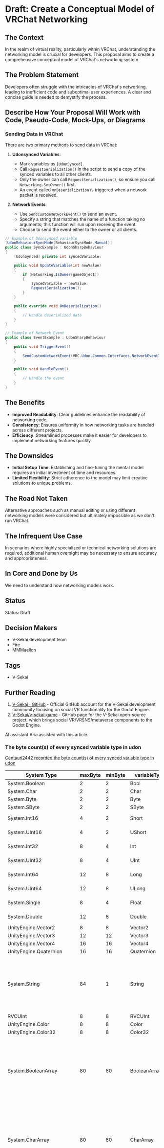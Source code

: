 # Draft: Create a Conceptual Model of VRChat Networking

## The Context

In the realm of virtual reality, particularly within VRChat, understanding the networking model is crucial for developers. This proposal aims to create a comprehensive conceptual model of VRChat's networking system.

## The Problem Statement

Developers often struggle with the intricacies of VRChat's networking, leading to inefficient code and suboptimal user experiences. A clear and concise guide is needed to demystify the process.

## Describe How Your Proposal Will Work with Code, Pseudo-Code, Mock-Ups, or Diagrams

### Sending Data in VRChat

There are two primary methods to send data in VRChat:

1. **Udonsynced Variables**:

   - Mark variables as `[UdonSynced]`.
   - Call `RequestSerialization()` in the script to send a copy of the synced variables to all other clients.
   - Only the owner can call `RequestSerialization()`, so ensure you call `Networking.SetOwner()` first.
   - An event called `OnDeserialization` is triggered when a network packet is received.

2. **Network Events**:
   - Use `SendCustomNetworkEvent()` to send an event.
   - Specify a string that matches the name of a function taking no arguments; this function will run upon receiving the event.
   - Choose to send the event either to the owner or all clients.

```csharp
// Example of Udonsynced variable
[UdonBehaviourSyncMode(BehaviourSyncMode.Manual)]
public class SyncExample : UdonSharpBehaviour
{
    [UdonSynced] private int syncedVariable;

    public void UpdateVariable(int newValue)
    {
        if (Networking.IsOwner(gameObject))
        {
            syncedVariable = newValue;
            RequestSerialization();
        }
    }

    public override void OnDeserialization()
    {
        // Handle deserialized data
    }
}

// Example of Network Event
public class EventExample : UdonSharpBehaviour
{
    public void TriggerEvent()
    {
        SendCustomNetworkEvent(VRC.Udon.Common.Interfaces.NetworkEventTarget.All, "HandleEvent");
    }

    public void HandleEvent()
    {
        // Handle the event
    }
}
```

## The Benefits

- **Improved Readability**: Clear guidelines enhance the readability of networking code.
- **Consistency**: Ensures uniformity in how networking tasks are handled across different projects.
- **Efficiency**: Streamlined processes make it easier for developers to implement networking features quickly.

## The Downsides

- **Initial Setup Time**: Establishing and fine-tuning the mental model requires an initial investment of time and resources.
- **Limited Flexibility**: Strict adherence to the model may limit creative solutions to unique problems.

## The Road Not Taken

Alternative approaches such as manual editing or using different networking models were considered but ultimately impossible as we don't run VRChat.

## The Infrequent Use Case

In scenarios where highly specialized or technical networking solutions are required, additional human oversight may be necessary to ensure accuracy and appropriateness.

## In Core and Done by Us

We need to understand how networking models work.

## Status

Status: Draft <!-- Draft | Proposed | Rejected | Accepted | Deprecated | Superseded by -->

## Decision Makers

- V-Sekai development team
- Fire
- MMMaellon

## Tags

- V-Sekai

## Further Reading

1. [V-Sekai · GitHub](https://github.com/v-sekai) - Official GitHub account for the V-Sekai development community focusing on social VR functionality for the Godot Engine.
2. [V-Sekai/v-sekai-game](https://github.com/v-sekai/v-sekai-game) - GitHub page for the V-Sekai open-source project, which brings social VR/VRSNS/metaverse components to the Godot Engine.

AI assistant Aria assisted with this article.

### The byte count(s) of every synced variable type in udon

[Centauri2442 recorded the byte count(s) of every synced variable type in udon](https://vxtwitter.com/Centauri2442/status/1747888817518879039)

| System Type                 | maxByte | minByte | variableType    | Notes                                                                                                                                                                                                |
| --------------------------- | ------- | ------- | --------------- | ---------------------------------------------------------------------------------------------------------------------------------------------------------------------------------------------------- |
| System.Boolean              | 2       | 2       | Bool            |                                                                                                                                                                                                      |
| System.Char                 | 2       | 2       | Char            |                                                                                                                                                                                                      |
| System.Byte                 | 2       | 2       | Byte            |                                                                                                                                                                                                      |
| System.SByte                | 2       | 2       | SByte           |                                                                                                                                                                                                      |
| System.Int16                | 4       | 2       | Short           | Swaps every other                                                                                                                                                                                    |
| System.UInt16               | 4       | 2       | UShort          | Swaps every other                                                                                                                                                                                    |
| System.Int32                | 8       | 4       | Int             | Swaps every other                                                                                                                                                                                    |
| System.UInt32               | 8       | 4       | UInt            | Swaps every other                                                                                                                                                                                    |
| System.Int64                | 12      | 8       | Long            | Swaps every other                                                                                                                                                                                    |
| System.UInt64               | 12      | 8       | ULong           | Swaps every other                                                                                                                                                                                    |
| System.Single               | 8       | 4       | Float           | Swaps every other                                                                                                                                                                                    |
| System.Double               | 12      | 8       | Double          | Swaps every other                                                                                                                                                                                    |
| UnityEngine.Vector2         | 8       | 8       | Vector2         |                                                                                                                                                                                                      |
| UnityEngine.Vector3         | 12      | 12      | Vector3         |                                                                                                                                                                                                      |
| UnityEngine.Vector4         | 16      | 16      | Vector4         |                                                                                                                                                                                                      |
| UnityEngine.Quaternion      | 16      | 16      | Quaternion      |                                                                                                                                                                                                      |
| System.String               | 84      | 1       | String          | Null: No serialization \| 84 + 1 byte per character, byte size allocated per for (84, 88, 92, etc)                                                                                                   |
| RVCUInt                     | 8       | 8       | RVCUInt         |                                                                                                                                                                                                      |
| UnityEngine.Color           | 8       | 8       | Color           |                                                                                                                                                                                                      |
| UnityEngine.Color32         | 8       | 8       | Color32         |                                                                                                                                                                                                      |
| System.BooleanArray         | 80      | 80      | BooleanArray    | 80 + array size in increments of 4 as buffer (80, 84, 88, etc) \| Will increase every 4 values (5, 9, 13, etc)                                                                                       |
| System.CharArray            | 80      | 80      | CharArray       | 80 + array size in increments of 4 as buffer (80, 84, 88, etc) \| Will increase every 4 values (5, 9, 13, etc)                                                                                       |
| System.ByteArray            | 80      | 80      | ByteArray       | 80 + array size in increments of 4 as buffer (80, 84, 88, etc) \| Will increase every 4 values (5, 9, 13, etc)                                                                                       |
| System.SByteArray           | 80      | 80      | SByteArray      | 80 + array size in increments of 4 as buffer (80, 84, 88, etc) \| Will increase every 4 values (5, 9, 13, etc)                                                                                       |
| System.Int16Array           | 80      | 80      | ShortArray      | 80 + array size in increments of 4 as buffer (80, 84, 88, etc) \| Will increase every 2 values (3, 5, 7, etc)                                                                                        |
| System.UInt16Array          | 80      | 80      | UShortArray     | 80 + array size in increments of 4 as buffer (80, 84, 88, etc) \| Will increase every 2 values (3, 5, 7, etc)                                                                                        |
| System.Int32Array           | 80      | 80      | IntArray        | 80 + array size \* 4                                                                                                                                                                                 |
| System.UInt32Array          | 80      | 80      | UIntArray       | 80 + array size \* 4                                                                                                                                                                                 |
| System.Int64Array           | 80      | 80      | LongArray       | 80 + array size \* 8                                                                                                                                                                                 |
| System.UInt64Array          | 80      | 80      | ULongArray      | 80 + array size \* 8                                                                                                                                                                                 |
| System.SingleArray          | 80      | 80      | FloatArray      | 80 + array size \* 4                                                                                                                                                                                 |
| System.DoubleArray          | 80      | 80      | DoubleArray     | 80 + array size \* 8                                                                                                                                                                                 |
| UnityEngine.Vector2Array    | 80      | 80      | Vector2Array    | 80 + array size \* 8                                                                                                                                                                                 |
| UnityEngine.Vector3Array    | 80      | 80      | Vector3Array    | 80 + array size \* 12                                                                                                                                                                                |
| UnityEngine.Vector4Array    | 80      | 80      | Vector4Array    | 80 + array size \* 16                                                                                                                                                                                |
| UnityEngine.QuaternionArray | 80      | 80      | QuaternionArray | 80 + array size \* 16                                                                                                                                                                                |
| System.StringArray          | 80      | 80      | StringArray     | 84 + (2, 4, or 8 bytes per character). Size of 0: 84 bytes. Size greater than 0 but with any null values: 0 bytes. Size greater than 0 with all valid strings: 84 + (2, 4, or 8 bytes per character) |
| RVCUStringArray             | 80      | 80      | RVCUStringArray | 84 + (2, 4, or 8 bytes per character). Size of 0: 84 bytes. Size greater than 0 but with any null values: 0 bytes. Size greater than 0 with all valid strings: 84 + (2, 4, or 8 bytes per character) |
| UnityEngine.ColorArray      | 80      | 80      | ColorArray      | 80 + array size \* 16                                                                                                                                                                                |
| UnityEngine.Color32Array    | 80      | 80      | Color32Array    | 80 + array size \* 4                                                                                                                                                                                 |

### Question: How many UdonSharpBehaviour instances can a server have?

**Answer:** In VRChat, which uses UdonSharp for scripting, there isn't a hard limit on the number of `UdonSharpBehaviour` instances a world (or server instance) can have. However, practical limits are imposed by performance considerations. Each `UdonSharpBehaviour` consumes memory and processing power, so the total number you can effectively use will depend on the complexity of your scripts and the capabilities of the hardware running the world. It's essential to optimize your scripts and manage resources efficiently to ensure smooth performance.

### Question: Can UdonSharpBehaviour instances communicate with each other?

**Answer:** Yes, `UdonSharpBehaviour` instances can communicate with each other. Here are some ways they can interact:

- **Custom Network Events:** You can send custom network events (with zero parameters) to trigger actions in other `UdonSharpBehaviour` instances. The receiver won't know who the sender is, and the action will be performed locally on the `UdonSharpBehaviour`'s current frame.
- **Synced Variables:** If you need to send data, it's better to use synced variables rather than mixing them with network events. When these variables get updated, the `OnDeserialization()` method will be called. This is a function in `UdonSharpBehaviour` that you can override to handle any work needed with the updated variables.

### Question: How should I represent the entire state in a networked application?

**Answer:** You typically don't mix network events with synced variables. If you need to send data, just use synced variables. When the variables get updated, `OnDeserialization()` will be called. That's a function in `UdonSharpBehaviour` that you can override. Do all the work needed with the variables in `OnDeserialization`.

### Question: Does using FieldChangeCallbacks affect performance in space and time?

**Answer:** There's an advanced feature called `FieldChangeCallbacks` that allows for code simplification. Basically, create a C# property with a getter and a setter and specify it as the field change callback. The setter will be called in addition to `OnDeserialization` when network updates come in. This helps combine the code for local and remote clients in the setter. This is an advanced code-writing optimization for making your code cleaner. No, it does not affect performance in terms of space and time. `FieldChangeCallbacks` reduces code repetition, thereby simplifying the codebase and making it more maintainable.

### Question: How can the order and exact value changes of three variables affect their interpretation in a networked system?

**Answer:** Assume we calculate the state of the world independently for each frame, without depending on previous frames. This means that while the exact values of the three variables are crucial for determining the current state, the order of changes within the same frame does not affect the final state interpretation at that frame.
